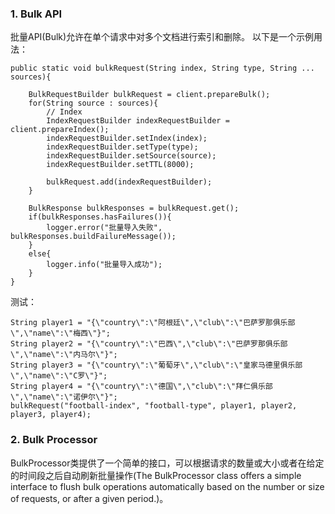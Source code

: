 ### 1. Bulk API

批量API(Bulk)允许在单个请求中对多个文档进行索引和删除。 以下是一个示例用法：
```
public static void bulkRequest(String index, String type, String ... sources){

    BulkRequestBuilder bulkRequest = client.prepareBulk();
    for(String source : sources){
        // Index
        IndexRequestBuilder indexRequestBuilder = client.prepareIndex();
        indexRequestBuilder.setIndex(index);
        indexRequestBuilder.setType(type);
        indexRequestBuilder.setSource(source);
        indexRequestBuilder.setTTL(8000);

        bulkRequest.add(indexRequestBuilder);
    }

    BulkResponse bulkResponses = bulkRequest.get();
    if(bulkResponses.hasFailures()){
        logger.error("批量导入失败", bulkResponses.buildFailureMessage());
    }
    else{
        logger.info("批量导入成功");
    }
}

```
测试：

```
String player1 = "{\"country\":\"阿根廷\",\"club\":\"巴萨罗那俱乐部\",\"name\":\"梅西\"}";
String player2 = "{\"country\":\"巴西\",\"club\":\"巴萨罗那俱乐部\",\"name\":\"内马尔\"}";
String player3 = "{\"country\":\"葡萄牙\",\"club\":\"皇家马德里俱乐部\",\"name\":\"C罗\"}";
String player4 = "{\"country\":\"德国\",\"club\":\"拜仁俱乐部\",\"name\":\"诺伊尔\"}";
bulkRequest("football-index", "football-type", player1, player2, player3, player4);
```
### 2. Bulk Processor

BulkProcessor类提供了一个简单的接口，可以根据请求的数量或大小或者在给定的时间段之后自动刷新批量操作(The BulkProcessor class offers a simple interface to flush bulk operations automatically based on the number or size of requests, or after a given period.)。

